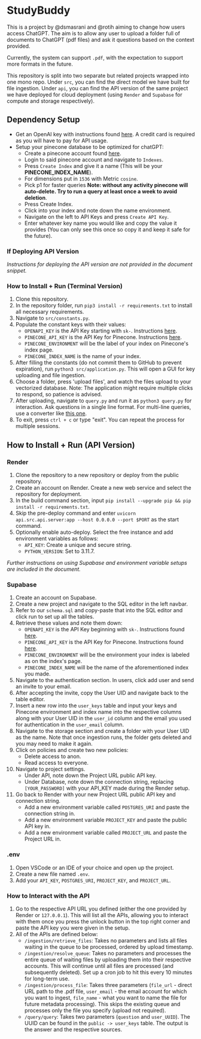 # StudyBuddy

This is a project by @dsmasrani and @rotih aiming to change how users access ChatGPT. The aim is to allow any user to upload a folder full of documents to ChatGPT (pdf files) and ask it questions based on the context provided.

Currently, the system can support `.pdf`, with the expectation to support more formats in the future.

This repository is split into two separate but related projects wrapped into one mono repo. Under `src`, you can find the direct model we have built for file ingestion. Under `api`, you can find the API version of the same project we have deployed for cloud deployment (using `Render` and `Supabase` for compute and storage respectively).

## Dependency Setup

- Get an OpenAI key with instructions found [here](https://www.maisieai.com/help/how-to-get-an-openai-api-key-for-chatgpt). A credit card is required as you will have to pay for API usage.
- Setup your pinecone database to be optimized for chatGPT:
  - Create a pinecone account found [here](https://app.pinecone.io/?sessionType=signup).
  - Login to said pinecone account and navigate to `Indexes`.
  - Press `Create Index` and give it a name (This will be your **PINECONE_INDEX_NAME**).
  - For dimensions put in `1536` with Metric `cosine`.
  - Pick p1 for faster queries **Note: without any activity pinecone will auto-delete. Try to run a query at least once a week to avoid deletion**.
  - Press Create Index.
  - Click into your index and note down the name environment.
  - Navigate on the left to API Keys and press `Create API Key`.
  - Enter whatever key name you would like and copy the value it provides (You can only see this once so copy it and keep it safe for the future).

### If Deploying API Version

*Instructions for deploying the API version are not provided in the document snippet.*

### How to Install + Run (Terminal Version)

1. Clone this repository.
2. In the repository folder, run `pip3 install -r requirements.txt` to install all necessary requirements.
3. Navigate to `src/constants.py`.
4. Populate the constant keys with their values:
   - `OPENAPI_KEY` is the API Key starting with `sk-`. Instructions [here](https://www.maisieai.com/help/how-to-get-an-openai-api-key-for-chatgpt).
   - `PINECONE_API_KEY` is the API Key for Pinecone. Instructions [here](https://docs.pinecone.io/docs/authentication).
   - `PINECONE_ENVIRONMENT` will be the label of your index on Pinecone's index page.
   - `PINECONE_INDEX_NAME` is the name of your index.
5. After filling the constants (do not commit them to GitHub to prevent expiration), run `python3 src/application.py`. This will open a GUI for key uploading and file ingestion.
6. Choose a folder, press 'upload files', and watch the files upload to your vectorized database. Note: The application might require multiple clicks to respond, so patience is advised.
7. After uploading, navigate to `query.py` and run it as `python3 query.py` for interaction. Ask questions in a single line format. For multi-line queries, use a converter like [this one](https://tools.knowledgewalls.com/online-multiline-to-single-line-converter).
8. To exit, press `ctrl + c` or type "exit". You can repeat the process for multiple sessions.

## How to Install + Run (API Version)

### Render 

1. Clone the repository to a new repository or deploy from the public repository.
2. Create an account on Render. Create a new web service and select the repository for deployment.
3. In the build command section, input `pip install --upgrade pip && pip install -r requirements.txt`.
4. Skip the pre-deploy command and enter `uvicorn api.src.api.server:app --host 0.0.0.0 --port $PORT` as the start command.
5. Optionally enable auto-deploy. Select the free instance and add environment variables as follows:
   - `API_KEY`: Create a unique and secure string.
   - `PYTHON_VERSION`: Set to 3.11.7.

*Further instructions on using Supabase and environment variable setups are included in the document.*

### Supabase

1. Create an account on Supabase.
2. Create a new project and navigate to the SQL editor in the left navbar.
3. Refer to our `schema.sql` and copy-paste that into the SQL editor and click run to set up all the tables.
4. Retrieve these values and note them down:
   - `OPENAPI_KEY` is the API Key beginning with `sk-`. Instructions found [here](https://www.maisieai.com/help/how-to-get-an-openai-api-key-for-chatgpt).
   - `PINECONE_API_KEY` is the API Key for Pinecone. Instructions found [here](https://docs.pinecone.io/docs/authentication).
   - `PINECONE_ENVIRONMENT` will be the environment your index is labeled as on the index's page.
   - `PINECONE_INDEX_NAME` will be the name of the aforementioned index you made.
5. Navigate to the authentication section. In users, click add user and send an invite to your email.
6. After accepting the invite, copy the User UID and navigate back to the table editor.
7. Insert a new row into the `user_keys` table and input your keys and Pinecone environment and index name into the respective columns along with your User UID in the `user_id` column and the email you used for authentication in the `user_email` column.
8. Navigate to the storage section and create a folder with your User UID as the name. Note that once ingestion runs, the folder gets deleted and you may need to make it again.
9. Click on policies and create two new policies:
   - Delete access to anon.
   - Read access to everyone.
10. Navigate to project settings.
    - Under API, note down the Project URL public API key.
    - Under Database, note down the connection string, replacing `[YOUR_PASSWORD]` with your API_KEY made during the Render setup.
11. Go back to Render with your new Project URL public API key and connection string.
    - Add a new environment variable called `POSTGRES_URI` and paste the connection string in.
    - Add a new environment variable `PROJECT_KEY` and paste the public API key in.
    - Add a new environment variable called `PROJECT_URL` and paste the Project URL in.

### .env

1. Open VSCode or an IDE of your choice and open up the project.
2. Create a new file named `.env`.
3. Add your `API_KEY`, `POSTGRES_URI`, `PROJECT_KEY`, and `PROJECT_URL`.
### How to Interact with the API

1. Go to the respective API URL you defined (either the one provided by Render or `127.0.0.1`). This will list all the APIs, allowing you to interact with them once you press the unlock button in the top right corner and paste the API key you were given in the setup.
2. All of the APIs are defined below:
   - `/ingestion/retrieve_files`: Takes no parameters and lists all files waiting in the queue to be processed, ordered by upload timestamp.
   - `/ingestion/resolve_queue`: Takes no parameters and processes the entire queue of waiting files by uploading them into their respective accounts. This will continue until all files are processed (and subsequently deleted). Set up a cron job to hit this every 10 minutes for long-term use.
   - `/ingestion/process_file`: Takes three parameters (`file_url` - direct URL path to the .pdf file, `user_email` - the email account for which you want to ingest, `file_name` - what you want to name the file for future metadata processing). This skips the existing queue and processes only the file you specify (upload not required).
   - `/query/query`: Takes two parameters (`question` and `user_UUID`). The UUID can be found in the `public -> user_keys` table. The output is the answer and the respective sources.

